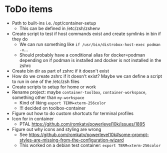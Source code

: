 # ToDo items

- Path to built-ins i.e. /opt/container-setup
  - This can be defined in /etc/zsh/zshenv
- Create script to test if host commands exist and create symlinks in bin if they do
  - We can run something like `if /usr/bin/distrobox-host-exec podman -v`...
  - Should probably have a conditional alias for docker=podman depending on if podman is installed and docker is not installed in the zshrc
- Create bin dir as part of zshrc if it doesn't exist
- How do we create zshrc if it doesn't exist? Maybe we can define a script to run in one of the /etc/zsh files
- Create scripts to setup for home or work
- Rename project: maybe `container-toolbox`, `container-workspace`, something other than `my-workspace`
  - Kind of liking `export TERM=xterm-256color`
  - !!! decided on toolbox-container
- Figure out how to do custom shortcuts for terminal profiles
- Icon for in container
  - PTAL https://github.com/romkatv/powerlevel10k/issues/1895
- Figure out why icons and styling are wrong
  - See https://github.com/romkatv/powerlevel10k#some-prompt-styles-are-missing-from-the-configuration-wizard
  - This worked on a debian test container: `export TERM=xterm-256color`
